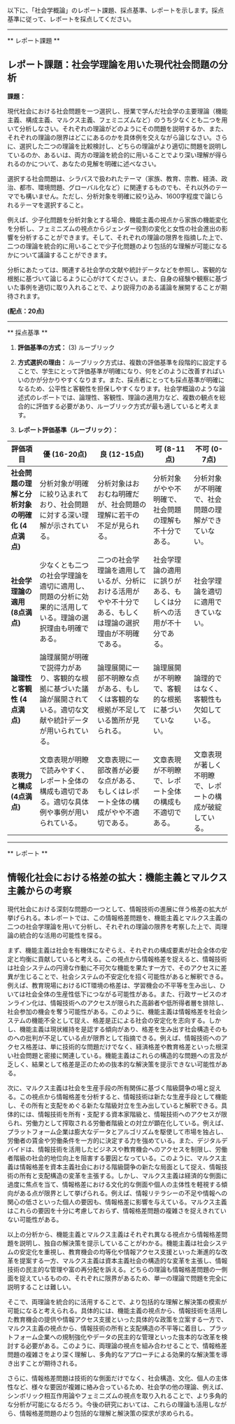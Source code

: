 以下に、「社会学概論」のレポート課題、採点基準、レポートを示します。採点基準に従って、レポートを採点してください。

---------------------------------------
** レポート課題 **

## レポート課題：社会学理論を用いた現代社会問題の分析

**課題：**

現代社会における社会問題を一つ選択し、授業で学んだ社会学の主要理論（機能主義、構成主義、マルクス主義、フェミニズムなど）のうち少なくとも二つを用いて分析しなさい。それぞれの理論がどのようにその問題を説明するか、また、それぞれの理論の限界はどこにあるのかを具体例を交えながら論じなさい。さらに、選択した二つの理論を比較検討し、どちらの理論がより適切に問題を説明しているのか、あるいは、両方の理論を統合的に用いることでより深い理解が得られるのかについて、あなたの見解を明確に述べなさい。

選択する社会問題は、シラバスで扱われたテーマ（家族、教育、宗教、経済、政治、都市、環境問題、グローバル化など）に関連するものでも、それ以外のテーマでも構いません。ただし、分析対象を明確に絞り込み、1600字程度で論じられるテーマを選択すること。

例えば、少子化問題を分析対象とする場合、機能主義の視点から家族の機能変化を分析し、フェミニズムの視点からジェンダー役割の変化と女性の社会進出の影響を分析することができます。そして、それぞれの理論の限界を指摘した上で、二つの理論を統合的に用いることで少子化問題のより包括的な理解が可能になるかについて議論することができます。

分析にあたっては、関連する社会学の文献や統計データなどを参照し、客観的な根拠に基づいて論じるように心がけてください。また、自身の経験や観察に基づいた事例を適切に取り入れることで、より説得力のある議論を展開することが期待されます。


**(配点：20点)**


---------------------------------------
** 採点基準 **

1. **評価基準の方式：** (3) ルーブリック

2. **方式選択の理由：** ルーブリック方式は、複数の評価基準を段階的に設定することで、学生にとって評価基準が明確になり、何をどのように改善すればいいのかが分かりやすくなります。また、採点者にとっても採点基準が明確になるため、公平性と客観性を担保しやすくなります。社会学概論のような論述式のレポートでは、論理性、客観性、理論の適用力など、複数の観点を総合的に評価する必要があり、ルーブリック方式が最も適していると考えます。

3. **レポート評価基準（ルーブリック）：**

| 評価項目 | 優 (16-20点) | 良 (12-15点) | 可 (8-11点) | 不可 (0-7点) |
|---|---|---|---|---|
| **社会問題の理解と分析対象の明確化 (4点満点)** | 分析対象が明確に絞り込まれており、社会問題に対する深い理解が示されている。 | 分析対象はおおむね明確だが、社会問題の理解に若干の不足が見られる。 | 分析対象がやや不明確で、社会問題の理解も不十分である。 | 分析対象が不明確で、社会問題の理解ができていない。 |
| **社会学理論の適用 (8点満点)** | 少なくとも二つの社会学理論を適切に適用し、問題の分析に効果的に活用している。理論の選択理由も明確である。 | 二つの社会学理論を適用しているが、分析における活用がやや不十分である、もしくは理論の選択理由が不明確である。 | 社会学理論の適用に誤りがある、もしくは分析への活用が不十分である。 | 社会学理論を適切に適用できていない。 |
| **論理性と客観性 (4点満点)** | 論理展開が明確で説得力があり、客観的な根拠に基づいた議論が展開されている。適切な文献や統計データが用いられている。 | 論理展開に一部不明瞭な点がある、もしくは客観的な根拠が不足している箇所が見られる。 | 論理展開が不明瞭で、客観的な根拠に基づいていない。 | 論理的ではなく、客観性も欠如している。 |
| **表現力と構成 (4点満点)** | 文章表現が明瞭で読みやすく、レポート全体の構成も適切である。適切な具体例や事例が用いられている。 | 文章表現に一部改善が必要な点がある、もしくはレポート全体の構成がやや不適切である。 | 文章表現が不明瞭で、レポート全体の構成も不適切である。 | 文章表現が著しく不明瞭で、レポートの構成が破綻している。 |


---------------------------------------
** レポート **
## 情報化社会における格差の拡大：機能主義とマルクス主義からの考察

現代社会における深刻な問題の一つとして、情報技術の進展に伴う格差の拡大が挙げられる。本レポートでは、この情報格差問題を、機能主義とマルクス主義の二つの社会学理論を用いて分析し、それぞれの理論の限界を考察した上で、両理論の統合的な活用の可能性を探る。

まず、機能主義は社会を有機体になぞらえ、それぞれの構成要素が社会全体の安定と均衡に貢献していると考える。この視点から情報格差を捉えると、情報技術は社会システムの円滑な作動に不可欠な機能を果たす一方で、そのアクセスに差異が生じることで、社会システムの不安定化を招く可能性があると解釈できる。例えば、教育現場におけるICT環境の格差は、学習機会の不平等を生み出し、ひいては社会全体の生産性低下につながる可能性がある。また、行政サービスのオンライン化は、情報技術へのアクセスが限られた高齢者や低所得者層を排除し、社会参加の機会を奪う可能性がある。このように、機能主義は情報格差を社会システムの機能不全として捉え、格差是正による社会の安定化を志向する。しかし、機能主義は現状維持を是認する傾向があり、格差を生み出す社会構造そのものへの批判が不足している点が限界として指摘できる。例えば、情報技術へのアクセス格差は、単に技術的な問題だけでなく、経済格差や教育格差といった根深い社会問題と密接に関連している。機能主義はこれらの構造的な問題への言及が乏しく、結果として格差是正のための抜本的な解決策を提示できない可能性がある。

次に、マルクス主義は社会を生産手段の所有関係に基づく階級闘争の場と捉える。この視点から情報格差を分析すると、情報技術は新たな生産手段として機能し、その所有と支配をめぐる新たな階級対立を生み出していると解釈できる。具体的には、情報技術を所有・支配する資本家階級と、情報技術へのアクセスが限られ、労働力として搾取される労働者階級との対立が顕在化している。例えば、プラットフォーム企業は膨大なデータとアルゴリズムを駆使して市場を独占し、労働者の賃金や労働条件を一方的に決定する力を強めている。また、デジタルデバイドは、情報技術を活用したビジネスや教育機会へのアクセスを制限し、労働者階級の社会的地位向上を阻害する要因となっている。このように、マルクス主義は情報格差を資本主義社会における階級闘争の新たな局面として捉え、情報技術の所有と支配構造の変革を主張する。しかし、マルクス主義は経済的な側面に過度に焦点を当て、情報格差における文化的な側面や個人の主体性を軽視する傾向がある点が限界として挙げられる。例えば、情報リテラシーの不足や情報への関心の低さといった個人の要因も、情報格差に影響を与えている。マルクス主義はこれらの要因を十分に考慮しておらず、情報格差問題の複雑さを捉えきれていない可能性がある。

以上の分析から、機能主義とマルクス主義はそれぞれ異なる視点から情報格差問題を説明し、独自の解決策を提示していることがわかる。機能主義は社会システムの安定化を重視し、教育機会の均等化や情報アクセス支援といった漸進的な改革を提案する一方、マルクス主義は資本主義社会の構造的な変革を主張し、情報技術の民主的な管理や富の再分配を訴える。どちらの理論も情報格差問題の一側面を捉えているものの、それぞれに限界があるため、単一の理論で問題を完全に説明することは難しい。

そこで、両理論を統合的に活用することで、より包括的な理解と解決策の模索が可能になると考えられる。具体的には、機能主義の視点から、情報技術を活用した教育機会の提供や情報アクセス支援といった具体的な政策を立案する一方で、マルクス主義の視点から、情報技術の所有と支配構造の不平等に着目し、プラットフォーム企業への規制強化やデータの民主的な管理といった抜本的な改革を検討する必要がある。このように、両理論の視点を組み合わせることで、情報格差問題の複雑さをより深く理解し、多角的なアプローチによる効果的な解決策を導き出すことが期待される。

さらに、情報格差問題は技術的な側面だけでなく、社会構造、文化、個人の主体性など、様々な要因が複雑に絡み合っているため、社会学の他の理論、例えば、シンボリック相互作用論やフェミニズムの視点を取り入れることで、より多角的な分析が可能になるだろう。今後の研究においては、これらの理論も活用しながら、情報格差問題のより包括的な理解と解決策の探求が求められる。


